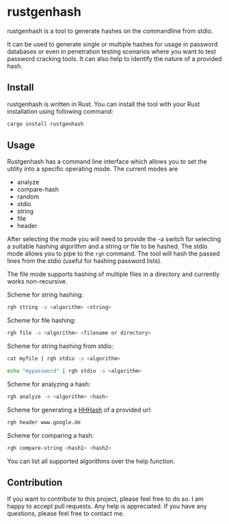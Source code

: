 # rustgenhash

rustgenhash is a tool to generate hashes on the commandline from stdio.

It can be used to generate single or multiple hashes for usage in password databases or even in penetration testing scenarios where you want to test password cracking tools. It can also help to identify the nature of a provided hash.

## Install

rustgenhash is written in Rust. You can install the tool with your Rust installation using following command:

```bash
cargo install rustgenhash
```

## Usage

Rustgenhash has a command line interface which allows you to set the utility into a specific operating mode. The current
modes are

- analyze
- compare-hash
- random
- stdio
- string
- file
- header

After selecting the mode you will need to provide the -a switch for selecting a suitable hashing algorithm and a string
or file to be hashed. The stdio mode allows you to pipe to the `rgh` command. The tool will hash the passed
lines from the stdio (useful for hashing password lists).

The file mode supports hashing of multiple files in a directory and currently works non-recursive.

Scheme for string hashing:

```bash
rgh string -a <algorithm> <string>
```

Scheme for file hashing:

```bash
rgh file -a <algorithm> <filename or directory>
```

Scheme for string hashing from stdio:

```bash
cat myfile | rgh stdio -a <algorithm>
```

```bash
echo "mypassword" | rgh stdio -a <algorithm>
```

Scheme for analyzing a hash:

```bash
rgh analyze -a <algorithm> <hash>
```

Scheme for generating a [HHHash](https://www.foo.be/2023/07/HTTP-Headers-Hashing_HHHash) of a provided url:

```bash
rgh header www.google.de
```

Scheme for comparing a hash:

```bash
rgh compare-string <hash1> <hash2>
```

You can list all supported algorithms over the help function.
## Contribution 

If you want to contribute to this project, please feel free to do so. I am happy to accept pull requests. Any help is appreciated. If you have any questions, please feel free to contact me.
